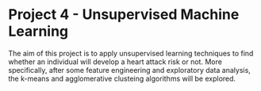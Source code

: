 # Project 4 - Unsupervised Machine Learning
 The aim of this project is to apply unsupervised learning techniques to find whether an individual will develop a heart attack risk or not. More specifically, after some feature engineering and exploratory data analysis, the k-means and agglomerative clusteing algorithms will be explored.
